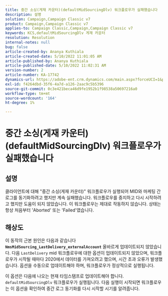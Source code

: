 ```yaml
---
title: 중간 소싱(게재 카운터)(defaultMidSourcingDlv) 워크플로우가 실패했습니다
description: 설명
solution: Campaign,Campaign Classic v7
product: Campaign,Campaign Classic v7
applies-to: Campaign Classic,Campaign,Campaign Classic v7
keywords: KCS,defaultMidSourcingDlv 게재 카운터
resolution: Resolution
internal-notes: null
bug: false
article-created-by: Ananya Kuthiala
article-created-date: 5/10/2022 11:01:05 AM
article-published-by: Ananya Kuthiala
article-published-date: 5/10/2022 11:02:31 AM
version-number: 2
article-number: KA-17742
dynamics-url: https://adobe-ent.crm.dynamics.com/main.aspx?forceUCI=1&pagetype=entityrecord&etn=knowledgearticle&id=fcd8117b-50d0-ec11-a7b5-0022480a8e40
exl-id: f4264dbd-35f6-4a7d-a126-2aac9c5b5396
source-git-commit: 0c3e421beca46d9fe1952b1f98538a50697216a0
workflow-type: tm+mt
source-wordcount: '164'
ht-degree: 1%

---
```


# 중간 소싱(게재 카운터)(defaultMidSourcingDlv) 워크플로우가 실패했습니다

## 설명

클라이언트에 대해 &quot;중간 소싱(게재 카운터)&quot; 워크플로우가 실행되어 MID와 마케팅 간 로그를 동기화하려고 했지만 계속 실패했습니다. 워크플로우를 중지하고 다시 시작하려고 했지만 도움이 되지 않았습니다. 이 워크플로우는 제대로 작동하지 않습니다. 상태는 항상 처음부터 &#39;Aborted&#39; 또는 &#39;Failed&#39;였습니다.

## 해상도


이 동작의 근본 원인은 다음과 같습니다<b> `NmsMidSourcing_LastDelivery_externalAccount`</b> 올바르게 업데이트되지 않았습니다. 다음 `LastDelivery` mid 워크플로우에 대한 옵션이 업데이트되지 않았으며, 워크플로우가 시작될 때마다 2020에서 데이터를 가져오려고 했으며, 시간 초과 오류가 발생했습니다. 옵션을 수동으로 업데이트해야 하며, 워크플로우가 정상적으로 실행됩니다.

이 옵션은 다음에 나오는 현재 타임스탬프로 업데이트해야 합니다. `defaultMidSourcingDlv` 워크플로우가 실행됩니다. 다음 실행이 시작되면 워크플로우는 이 옵션을 확인하여 중간 로그 동기화를 다시 시작할 시기를 알려줍니다.
